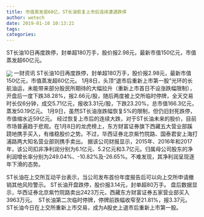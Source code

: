 ```yaml
---
title: 市值蒸发逾60亿，ST长油恢复上市后连续遭遇跌停
author: wetech
date: 2019-01-10 10:13:21
tags: 
categories: 
---
```

ST长油10日再度跌停，封单超180万手，股价报2.98元，最新市值150亿元，市值蒸发超60亿元。
<!-- more -->
<img align="center" border="0" src="https://imgcdn.yicai.com/uppics/images/2019/01/00371fbd949a5e4b46ae9e9ff6de7717.jpg" />
一财资讯
ST长油10日再度跌停，封单超180万手，股价报2.98元，最新市值150亿元，市值蒸发超60亿元。
1月8日，头顶“退市后重新上市第一股”光环的长航油运，未能带来部分股民所期待的大幅拉升（重新上市首日不设涨跌幅限制），开盘后一度下跌38.28%，报2.66元/股，随后两度被上交所临时停牌，全天交易时长仅6分钟，成交5.71亿元，报收3.31元/股，下跌23.20%，总市值166.3亿元，蒸发50.19亿元。
1月9日，虽然ST长油涨跌幅恢复5%的限制，但仍旧封死跌停，市值缩水近59亿元。
经过恢复上市后的连续大跌，对于ST长油未来的股价，目前市场普遍趋于悲观。在1月8日的龙虎榜上，东方财富证券旗下西藏五大营业部蹊跷地携手买入，有维稳股价之势。不过，华西证券北京紫竹院路、国泰君安上海打浦路两大知名营业部则携手卖出。
据该公司财报显示，2015年、2016年和2017年，该公司扣非净利润分别为6.1亿元、5.2亿元和3.7亿元。归属母公司股东的净利润增长率分别为249.04%、-10.82%及-26.65%。不难发现，其净利润呈现逐年下滑的态势。
 
 
ST长油在上交所互动平台表示，当公司发布首份年度报告后可以向上交所申请撤销其他风险警示。
ST长油开盘跌停，股价报3.14元，封单超80万手。
盘后数据显示，华西证券北京紫竹院路卖出2423万元，西藏东方财富证券五家营业部买入3963万元。 
ST长油第二次临时停牌，停牌前跌幅收窄至21.81%，报3.37元。
ST长油今日在上交所重新上市交易，成为A股史上退市后重新上市第一股。
